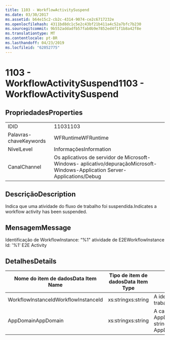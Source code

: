 ```yaml
---
title: 1103 - WorkflowActivitySuspend
ms.date: 03/30/2017
ms.assetid: b64e15c2-cb2c-4314-9074-ce2c6717232e
ms.openlocfilehash: 4311bd8dc1c5e2c43bf21b411a4c52a7bfc7b230
ms.sourcegitcommit: 9b552addadfb57fab0b9e7852ed4f1f1b8a42f8e
ms.translationtype: MT
ms.contentlocale: pt-BR
ms.lasthandoff: 04/23/2019
ms.locfileid: "62052775"
---
```

# <a name="1103---workflowactivitysuspend"></a><span data-ttu-id="a9c47-102">1103 - WorkflowActivitySuspend</span><span class="sxs-lookup"><span data-stu-id="a9c47-102">1103 - WorkflowActivitySuspend</span></span>
## <a name="properties"></a><span data-ttu-id="a9c47-103">Propriedades</span><span class="sxs-lookup"><span data-stu-id="a9c47-103">Properties</span></span>  
  
|||  
|-|-|  
|<span data-ttu-id="a9c47-104">ID</span><span class="sxs-lookup"><span data-stu-id="a9c47-104">ID</span></span>|<span data-ttu-id="a9c47-105">1103</span><span class="sxs-lookup"><span data-stu-id="a9c47-105">1103</span></span>|  
|<span data-ttu-id="a9c47-106">Palavras-chave</span><span class="sxs-lookup"><span data-stu-id="a9c47-106">Keywords</span></span>|<span data-ttu-id="a9c47-107">WFRuntime</span><span class="sxs-lookup"><span data-stu-id="a9c47-107">WFRuntime</span></span>|  
|<span data-ttu-id="a9c47-108">Nível</span><span class="sxs-lookup"><span data-stu-id="a9c47-108">Level</span></span>|<span data-ttu-id="a9c47-109">Informações</span><span class="sxs-lookup"><span data-stu-id="a9c47-109">Information</span></span>|  
|<span data-ttu-id="a9c47-110">Canal</span><span class="sxs-lookup"><span data-stu-id="a9c47-110">Channel</span></span>|<span data-ttu-id="a9c47-111">Os aplicativos de servidor de Microsoft-Windows- aplicativo/depuração</span><span class="sxs-lookup"><span data-stu-id="a9c47-111">Microsoft-Windows-Application Server-Applications/Debug</span></span>|  
  
## <a name="description"></a><span data-ttu-id="a9c47-112">Descrição</span><span class="sxs-lookup"><span data-stu-id="a9c47-112">Description</span></span>  
 <span data-ttu-id="a9c47-113">Indica que uma atividade do fluxo de trabalho foi suspendida.</span><span class="sxs-lookup"><span data-stu-id="a9c47-113">Indicates a workflow activity has been suspended.</span></span>  
  
## <a name="message"></a><span data-ttu-id="a9c47-114">Mensagem</span><span class="sxs-lookup"><span data-stu-id="a9c47-114">Message</span></span>  
 <span data-ttu-id="a9c47-115">Identificação de WorkflowInstance: “%1" atividade de E2E</span><span class="sxs-lookup"><span data-stu-id="a9c47-115">WorkflowInstance Id: '%1' E2E Activity</span></span>  
  
## <a name="details"></a><span data-ttu-id="a9c47-116">Detalhes</span><span class="sxs-lookup"><span data-stu-id="a9c47-116">Details</span></span>  
  
|<span data-ttu-id="a9c47-117">Nome do item de dados</span><span class="sxs-lookup"><span data-stu-id="a9c47-117">Data Item Name</span></span>|<span data-ttu-id="a9c47-118">Tipo de item de dados</span><span class="sxs-lookup"><span data-stu-id="a9c47-118">Data Item Type</span></span>|<span data-ttu-id="a9c47-119">Descrição</span><span class="sxs-lookup"><span data-stu-id="a9c47-119">Description</span></span>|  
|--------------------|--------------------|-----------------|  
|<span data-ttu-id="a9c47-120">WorkflowInstanceId</span><span class="sxs-lookup"><span data-stu-id="a9c47-120">WorkflowInstanceId</span></span>|<span data-ttu-id="a9c47-121">xs:string</span><span class="sxs-lookup"><span data-stu-id="a9c47-121">xs:string</span></span>|<span data-ttu-id="a9c47-122">A identificação de instância de fluxo de trabalho</span><span class="sxs-lookup"><span data-stu-id="a9c47-122">The workflow instance id.</span></span>|  
|<span data-ttu-id="a9c47-123">AppDomain</span><span class="sxs-lookup"><span data-stu-id="a9c47-123">AppDomain</span></span>|<span data-ttu-id="a9c47-124">xs:string</span><span class="sxs-lookup"><span data-stu-id="a9c47-124">xs:string</span></span>|<span data-ttu-id="a9c47-125">A cadeia de caracteres retornada por AppDomain.CurrentDomain.FriendlyName.</span><span class="sxs-lookup"><span data-stu-id="a9c47-125">The string returned by AppDomain.CurrentDomain.FriendlyName.</span></span>|
